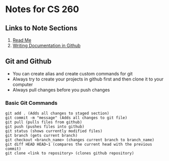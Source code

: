 # Notes for CS 260

## Links to Note Sections
1. [Read Me](README.md)
1. [Writing Documentation in Github](https://docs.github.com/en/get-started/writing-on-github/getting-started-with-writing-and-formatting-on-github/basic-writing-and-formatting-syntax)

## Git and Github
- You can create alias and create custom commands for git
- Always try to create your projects in github first and then clone it to your computer
- Always pull changes before you push changes

### Basic Git Commands
```
git add . (Adds all changes to staged section)
git commit -m "message" (Adds all changes to git file)
git pull (pulls files from github)
git push (pushes files into github)
git status (shows currently modified files)
git branch (gets current branch)
git checkout <branch_name> (changes current branch to branch_name)
git diff HEAD HEAD~1 (compares the current head with the previous commit)
git clone <link to repository> (clones github repository)
```